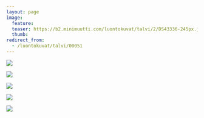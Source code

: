 ```yaml
---
layout: page
image:
  feature:
  teaser: https://b2.minimuutti.com/luontokuvat/talvi/2/DS43336-245px.jpg
  thumb:
redirect_from:
  - /luontokuvat/talvi/00051
---
```


![](https://b2.minimuutti.com/luontokuvat/talvi/2/DS43226-800px.jpg)

![](https://b2.minimuutti.com/luontokuvat/talvi/2/DS43328-800px.jpg)

![](https://b2.minimuutti.com/luontokuvat/talvi/2/DS43347-800px.jpg)

![](https://b2.minimuutti.com/luontokuvat/talvi/2/DS43371-800px.jpg)

![](https://b2.minimuutti.com/luontokuvat/talvi/2/DS43336-800px.jpg)

